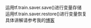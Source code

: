 运用tf.train.saver.save()进行变量存储  
运用tf.train.saver.restore()进行变量恢复  
具体讲解请参考我的[博客](https://blog.csdn.net/liven_zhu/article/details/80595308)
